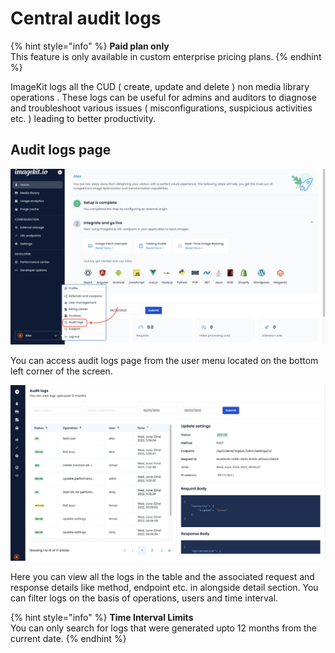 # Central audit logs

{% hint style="info" %}
**Paid plan only**\
This feature is only available in custom enterprise pricing plans.
{% endhint %}

ImageKit logs all the CUD ( create, update and delete ) non media library operations . These logs can be useful for admins and auditors to diagnose and troubleshoot various issues ( misconfigurations, suspicious activities etc. ) leading to better productivity.

## Audit logs page

![Audit logs option in user menu](<../.gitbook/assets/audit-logs-in-menu.png>)

You can access audit logs page from the user menu located on the bottom left corner of the screen.

![Audit logs section](<../.gitbook/assets/audit-logs-screen.png>)

Here you can view all the logs in the table and the associated request and response details like method, endpoint etc. in alongside detail section. You can filter logs on the basis of operations, users and time interval.

{% hint style="info" %}
**Time Interval Limits**\
You can only search for logs that were generated upto 12 months from the current date.
{% endhint %}
